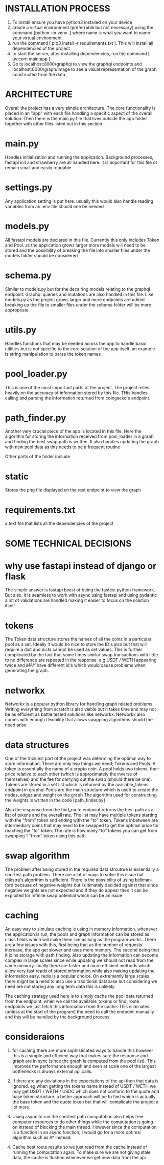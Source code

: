 # INSTALLATION PROCESS #

1. To install ensure you have python3 installed on your device
2. create a virtual environment (preferrable but not necessary) using the command [python -m venv .<venv>] where name is what you want to name your virtual environment
3. run the command [ pip3 install -r requirements.txt ]. This will install all dependencied of the project
4. to start the server, after installing dependencies, run the command [ uvicorn main:app ]
5. Go to localhost:8000/graphql to view the graphql endpoints and localhost:8000/graph/image to see a visual representation of the graph constructed from the data

# ARCHITECTURE #
Overall the project has a very simple architecture. The core functionality is placed in an "app" with each file handling a specific aspect of the overall solution. Then there is the main.py file that lives outside the app folder together with other files listed out in this section

# main.py
Handles initialization and running the application. Background processes, fastapi init and strawberry  are all handled here. it is important for this file ot remain small and easily readable

# settings.py
Any application setting is put here. usually this would also handle reading variables from an .env file should one be needed

# models.py
All fastapi models are declared in this file. Currently this only includes Token and Pool. as the application grows larger more models will need to be stored and the possibility of breaking the file into smaller files under the models folder should be considered

# schema.py
Similar to models.py but for the decalring models relating to the graphql endpoint. Graphql queries and mutations are also handled in this file. Like models.py as the project grows larger and more endpoints are added breaking up the file to smaller files under the schema folder will be more appropriate

# utils.py
Handles functions that may be needed across the app to handle basic utilities but is not specific to the core solution of the app itself. an example is string manipulation to parse the token names

# pool_loader.py
This is one of the most important parts of the project. The project relies heavily on the accuracy of information stored by this file. THis handles calling and parsing the information returned from coingecko's endpoint. 

# path_finder.py
Another very crucial piece of the app is located in this file. Here the algorithm for storing the information received from pool_loader in a graph and finding the best swap path is written. It also handles updating the graph with new pool data as this needs to be a frequent routine

Other parts of the folder include
# static
Stores the png file displayed on the rest endpoint to view the graph

# requirements.txt
a text file that lists all the dependencies of the project


# SOME TECHNICAL DECISIONS
# why use fastapi instead of django or flask
The simple answer is fastapi boast of being the fastest python framework. But also, it is seamless to work with async using fastapi and using pydantic a lot of validations are handled making it easier to focus on the solution itself

# tokens
The Token data structure stores the names of all the coins in a particular pool as a set. Ideally it would be nice to store the ID's also but that will require a dict and dicts cannot be used as set values. This is further complicated by the fact that some times similar swap transactions with little to no difference are repeated in the response. e.g USDT / WETH appearing twice and *MAY* have different id's which would cause problems when generating the graph.

# networkx
Networkx is a popular python library for handling graph related problems. Writing everything from scratch is also viable but it takes time and may not be as efficient as battle tested solutions like networkx. Networkx also comes with enough flexibility that allows swapping algorithms should the need arise

# data structures
One of the trickiest part of the project was determing the optimal way to store information. There are only two things we need; Tokens and Pools. A token is essentially the name of a crypto coin. A pool holds two tokens, their price relative to each other (which is approximately the inverse of themselves) and the fee for carrying out the swap (should there be one).
Tokens are stored in a set list which is returned by the available_tokens endpoint in graphql
Pools are the main structure which is used to create the nodes, edges and weight ov the graph
The algorithm used for constructing the weights is written in the code [path_finder.py]

Also the response from the find_route endpoint returns the best path as a list of tokens and the overall rate. The list may have multiple tokens starting with the "from" token and ending with the "to" token. Tokens inbetween are intermediary coins that may need to be swapped to get the optimal price for reaching the "to" token. The rate is how many "to" tokens you can get from swapping 1 "from" token using this path.

# swap algorithm
The problem after being stored in the required data strcutrue is essentially a shortest path problem. There are a lot of ways to solve this issue but dijkstra's algorithm is sufficient. There is the possibility of using bellman-ford because of negative weights but I ultimately decided against that since negative weights are not expected and if they do appear then it can be exploited for infinite swap potential which can be an issue

# caching
An easy way to simulate caching is using in memory information. whenever the application is run, the pools and graph information can be stored as class fields which will make them live as long as the program works. There are a few issues with this, first being that as the number of requests increase, the app get slower and uses more memory. The second being that it joins storage with path finding. Also updating the information can become complex in large scales since while updating we should not read from the same memory. finally there are faster and more efficient methods which allow very fast reads of stored information while also making updating the information easy. redis is a popular choice. On extrememly large scales there *might* be a need to also use a traditional database but considering we need are not storing any long term data this is unlikely.

The caching strategy used here is to simply cache the pool data returned from the endpoint. when we call the available_tokens or find_route endpoints we just fetch this information from the cache. This eliminates (unless at the start of the program) the need to call the endpoint manually and this will be handled by the background process

# consideraions
1. for caching there are more sophisticated ways to handle this however this is a simple and efficient way that makes sure the response and graph are in sync (since the graph is computed from the pool list). This improves the performance enough and even at scale one of the largest bottlenecks is always external api calls.

2. If there are any deviations in the expectations of the api then that data is ignored. eg when getting the tokens name instead of USDT / WETH we may get USDT / WETH / USDC which does not conform to the quote and base token structure. a better approach will be to find which is actually the base token and the quote token but that will complicate the project a lot more.

3. Using async to run the shortest path computation also helps free computer resources to do other things while the computation is going on instead of blocking the main thread. However since the computation is a function in an async function, I would go for a more optimal algorithm such as A* instead.

4. Cache best route results so we just read from the cache instead of running the computation again. To make sure we are not giving stale data, the cache is flushed whenever we get new data from the api